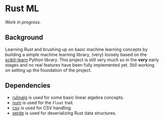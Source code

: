 # Rust ML 

*Work in progress.*

## Background 

Learning Rust and brushing up on basic machine learning concepts by building a simple machine learning library, (very) loosely based on the [scikit-learn](https://github.com/scikit-learn/scikit-learn) Python library. This project is still very much so in the **very** early stages and no real features have been fully implemented yet. Still working on setting up the foundation of the project.

## Dependencies

- [rulinalg](https://github.com/AtheMathmo/rulinalg) is used for some basic linear algebra concepts.
- [num](https://github.com/rust-num/num) is used for the `Float` trait.
- [csv](https://github.com/BurntSushi/rust-csv) is used for CSV handling.
- [serde](https://github.com/serde-rs/serde) is used for deserializing Rust data structures.

